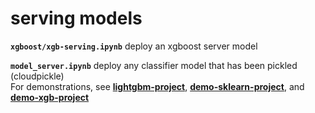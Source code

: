# serving models

**`xgboost/xgb-serving.ipynb`** deploy an xgboost server model<br>

**`model_server.ipynb`** deploy any classifier model that has been pickled (cloudpickle)<br>
 For demonstrations, see **[lightgbm-project](https://github.com/yjb-ds/lightgbm-project)**, **[demo-sklearn-project](https://github.com/yjb-ds/demo-sklearn-project)**, and **[demo-xgb-project](https://github.com/yjb-ds/demo-xgb-project/tree/functions)**